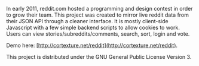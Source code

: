 In early 2011, reddit.com hosted a programming and design contest in order to grow their team. This project was created to mirror live reddit data from their JSON API through a cleaner interface. It is mostly client-side Javascript with a few simple backend scripts to allow cookies to work. Users can view stories/subreddits/comments, search, sort, login and vote.

Demo here: [http://cortexture.net/reddit](http://cortexture.net/reddit).

This project is distributed under the GNU General Public License Version 3.
